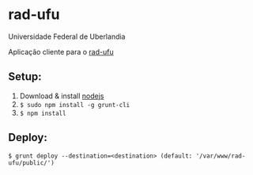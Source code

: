 rad-ufu
=======

Universidade Federal de Uberlandia

Aplicação cliente para o [rad-ufu](https://github.com/pablohenrique/rad-ufu)

Setup:
------
1.   Download & install [nodejs](http://nodejs.org)
2.   ```$ sudo npm install -g grunt-cli```
3.   ```$ npm install```

Deploy:
-------

    $ grunt deploy --destination=<destination> (default: '/var/www/rad-ufu/public/')
